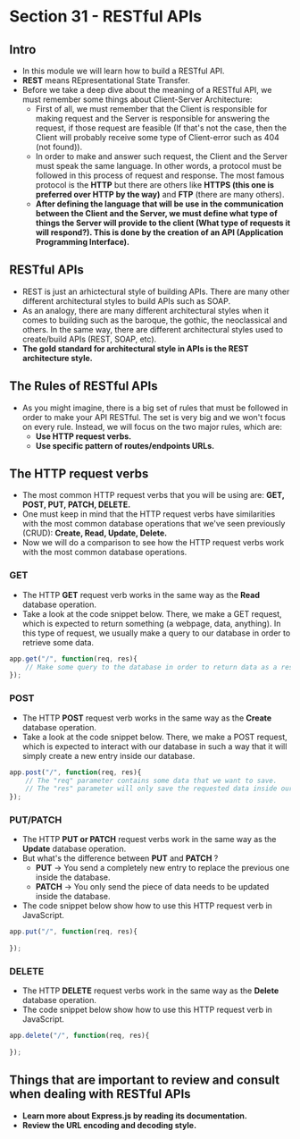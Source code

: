 # Section 31 - RESTful APIs

## Intro
* In this module we will learn how to build a RESTful API.
* __REST__ means REpresentational State Transfer. 
* Before we take a deep dive about the meaning of a RESTful API, we must remember some things about Client-Server Architecture:
  * First of all, we must remember that the Client is responsible for making request and the Server is responsible for answering the request, if those request are feasible (If that's not the case, then the Client will probably receive some type of Client-error such as 404 (not found)).
  * In order to make and answer such request, the Client and the Server must speak the same language. In other words, a protocol must be followed in this process of request and response. The most famous protocol is the __HTTP__ but there are others like __HTTPS (this one is preferred over HTTP by the way)__ and __FTP__ (there are many others).
  * __After defining the language that will be use in the communication between the Client and the Server, we must define what type of things the Server will provide to the client (What type of requests it will respond?). This is done by the creation of an API (Application Programming Interface).__

## RESTful APIs
* REST is just an arhictectural style of building APIs. There are many other different architectural styles to build APIs such as SOAP.
* As an analogy, there are many different architectural styles when it comes to building such as the baroque, the gothic, the neoclassical and others. In the same way, there are different architectural styles used to create/build APIs (REST, SOAP, etc).
* __The gold standard for architectural style in APIs is the REST architecture style.__

## The Rules of RESTful APIs
* As you might imagine, there is a big set of rules that must be followed in order to make your API RESTful. The set is very big and we won't focus on every rule. Instead, we will focus on the two major rules, which are:
  * __Use HTTP request verbs.__
  * __Use specific pattern of routes/endpoints URLs.__

## The HTTP request verbs
* The most common HTTP request verbs that you will be using are: __GET, POST, PUT, PATCH, DELETE.__
* One must keep in mind that the HTTP request verbs have similarities with the most common database operations that we've seen previously (CRUD): __Create, Read, Update, Delete.__
* Now we will do a comparison to see how the HTTP request verbs work with the most common database operations.

### GET
* The HTTP __GET__ request verb works in the same way as the __Read__ database operation.
* Take a look at the code snippet below. There, we make a GET request, which is expected to return something (a webpage, data, anything). In this type of request, we usually make a query to our database in order to retrieve some data.
```javascript
app.get("/", function(req, res){
    // Make some query to the database in order to return data as a response to the Client-side.
});
```

### POST
* The HTTP __POST__ request verb works in the same way as the __Create__ database operation.
* Take a look at the code snippet below. There, we make a POST request, which is expected to interact with our database in such a way that it will simply create a new entry inside our database.
```javascript
app.post("/", function(req, res){
    // The "req" parameter contains some data that we want to save.
    // The "res" parameter will only save the requested data inside our database.
});
```

### PUT/PATCH
* The HTTP __PUT or PATCH__ request verbs work in the same way as the __Update__ database operation.
* But what's the difference between __PUT__ and __PATCH__ ?
  * __PUT__ -> You send a completely new entry to replace the previous one inside the database.
  * __PATCH__ -> You only send the piece of data needs to be updated inside the database.
* The code snippet below show how to use this HTTP request verb in JavaScript.
```javascript
app.put("/", function(req, res){
    
});
```

### DELETE
* The HTTP __DELETE__ request verbs work in the same way as the __Delete__ database operation.
* The code snippet below show how to use this HTTP request verb in JavaScript.
```javascript
app.delete("/", function(req, res){
    
});
```

## Things that are important to review and consult when dealing with RESTful APIs
* __Learn more about Express.js by reading its documentation.__
* __Review the URL encoding and decoding style.__

